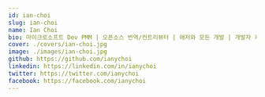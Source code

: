 ```yaml
---
id: ian-choi
slug: ian-choi
name: Ian Choi
bio: 마이크로소프트 Dev PMM | 오픈소스 번역/컨트리뷰터 | 애저와 모든 개발 | 개발자 커뮤니티 활동중
cover: ./covers/ian-choi.jpg
image: ./images/ian-choi.jpg
github: https://github.com/ianychoi
linkedin: https://linkedin.com/in/ianychoi
twitter: https://twitter.com/ianychoi
facebook: https://facebook.com/ianychoi
---
```

